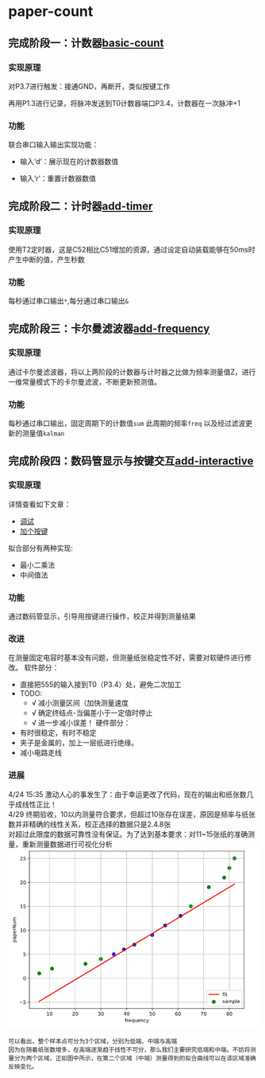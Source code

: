 # paper-count

## 完成阶段一：计数器[basic-count](https://github.com/easilylazy/paper-count/tree/basic-count)

### 实现原理

对P3.7进行触发：接通GND，再断开，类似按键工作

再用P1.3进行记录，将脉冲发送到T0计数器端口P3.4，计数器在一次脉冲+1

### 功能

联合串口输入输出实现功能：

- 输入‘d’：展示现在的计数器数值

- 输入‘r’：重置计数器数值

## 完成阶段二：计时器[add-timer](https://github.com/easilylazy/paper-count/tree/add-timer)

### 实现原理

使用T2定时器，这是C52相比C51增加的资源，通过设定自动装载能够在50ms时产生中断的值，产生秒数

### 功能

每秒通过串口输出`*`,每分通过串口输出`&`

## 完成阶段三：卡尔曼滤波器[add-frequency](https://github.com/easilylazy/paper-count/tree/add-frequency)

### 实现原理

通过卡尔曼滤波器，将以上两阶段的计数器与计时器之比做为频率测量值Z，进行一维常量模式下的卡尔曼滤波，不断更新预测值。

### 功能

每秒通过串口输出，固定周期下的计数值`sum` 此周期的频率`freq` 以及经过滤波更新的测量值`kalman`


## 完成阶段四：数码管显示与按键交互[add-interactive](https://github.com/easilylazy/paper-count/tree/add-interactive)

### 实现原理

详情查看如下文章：
- [调试](https://www.motwo.cn/article/607e923abeed1d675f47b983)
- [加个按键](https://www.motwo.cn/article/6080d7fdbeed1d675f47b996)

拟合部分有两种实现:
- 最小二乘法
- 中间值法
### 功能

通过数码管显示，引导用按键进行操作，校正并得到测量结果


### 改进
在测量固定电容时基本没有问题，但测量纸张稳定性不好，需要对软硬件进行修改。
软件部分：
- 直接把555的输入接到T0（P3.4）处，避免二次加工
- TODO:
  - √ 减小测量区间（加快测量速度
  - √ 确定终结点-当偏差小于一定值时停止
  - √ 进一步减小误差！
硬件部分：
- 有时很稳定，有时不稳定
- 夹子是金属的，加上一层纸进行绝缘。
- 减小电路走线

### 进展

4/24 15:35 激动人心的事发生了：由于幸运更改了代码，现在的输出和纸张数几乎成线性正比！   
4/29 终期验收，10以内测量符合要求，但超过10张存在误差，原因是频率与纸张数并非精确的线性关系，校正选择的数据只是2.4.8张       
       对超过此限度的数据可靠性没有保证。为了达到基本要求：对11~15张纸的准确测量，重新测量数据进行可视化分析
      ![fitCurve](fitCurve.png)


    可以看出，整个样本点可分为3个区域，分别为低端、中端与高端
    因为在随着纸张数增多，在高端逐渐趋于线性不可分，那么我们主要研究低端和中端。不妨将测量分为两个区域，正如图中所示，在第二个区域（中端）测量得到的拟合曲线可以在该区域准确反映变化。

